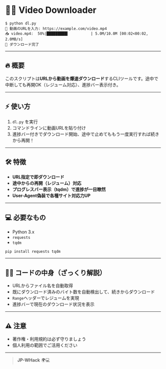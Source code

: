# 🏴‍☠️ Video Downloader

```
$ python dl.py
🎯 動画のURLを入力: https://example.com/video.mp4
📥 video.mp4:  50%|█████████▌          | 5.0M/10.0M [00:02<00:02, 2.0MB/s]
🎉 ダウンロード完了
```

---

## 🔥 概要

このスクリプトは**URLから動画を爆速ダウンロード**するCLIツールです。途中で中断しても再開OK（レジューム対応）、進捗バー表示付き。

---

## ⚡ 使い方

1. `dl.py` を実行
2. コマンドラインに動画URLを貼り付け
3. 進捗バー付きでダウンロード開始、途中で止めてももう一度実行すれば続きから再開！

---

## 🛠️ 特徴

- **URL指定で即ダウンロード**
- **途中からの再開（レジューム）対応**
- **プログレスバー表示（tqdm）で進捗が一目瞭然**
- **User-Agent偽装で各種サイト対応力UP**

---

## 💻 必要なもの

- Python 3.x
- `requests`
- `tqdm`

```
pip install requests tqdm
```

---

## 🧑‍💻 コードの中身（ざっくり解説）

- URLからファイル名を自動取得
- 既にダウンロード済みのバイト数を自動検出して、続きからダウンロード
- `Range`ヘッダーでレジュームを実現
- 進捗バーで現在のダウンロード状況を表示

---

## ⚠️ 注意

- 著作権・利用規約は必ず守りましょう
- 個人利用の範囲でご活用ください

---

> **JP-WHack** 🌍💻
